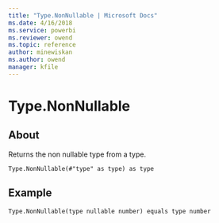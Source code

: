 ```yaml
---
title: "Type.NonNullable | Microsoft Docs"
ms.date: 4/16/2018
ms.service: powerbi
ms.reviewer: owend
ms.topic: reference
author: minewiskan
ms.author: owend
manager: kfile
---
```

# Type.NonNullable

  
## About  
Returns the non nullable type from a type.  
  
```  
Type.NonNullable(#"type" as type) as type  
```  
  
## Example  
  
```  
Type.NonNullable(type nullable number) equals type number  
```  
